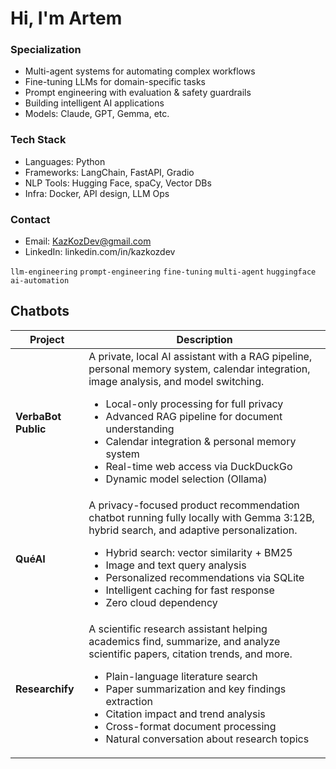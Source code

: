 # Hi, I'm Artem

### Specialization
- Multi-agent systems for automating complex workflows  
- Fine-tuning LLMs for domain-specific tasks  
- Prompt engineering with evaluation & safety guardrails
- Building intelligent AI applications
- Models: Claude, GPT, Gemma, etc.

### Tech Stack
- Languages: Python
- Frameworks: LangChain, FastAPI, Gradio
- NLP Tools: Hugging Face, spaCy, Vector DBs
- Infra: Docker, API design, LLM Ops

### Contact
- Email: KazKozDev@gmail.com
- LinkedIn: linkedin.com/in/kazkozdev

`llm-engineering` `prompt-engineering` `fine-tuning` `multi-agent` `huggingface` `ai-automation`
<h2>Chatbots</h2>

<table>
  <thead>
    <tr>
      <th>Project</th>
      <th>Description</th>
    </tr>
  </thead>
  <tbody>
    <tr>
      <td><strong>VerbaBot Public</strong></td>
      <td>
        A private, local AI assistant with a RAG pipeline, personal memory system, calendar integration, image analysis, and model switching.
        <ul>
          <li>Local-only processing for full privacy</li>
          <li>Advanced RAG pipeline for document understanding</li>
          <li>Calendar integration & personal memory system</li>
          <li>Real-time web access via DuckDuckGo</li>
          <li>Dynamic model selection (Ollama)</li>
        </ul>
      </td>
    </tr>
    <tr>
      <td><strong>QuéAI</strong></td>
      <td>
        A privacy-focused product recommendation chatbot running fully locally with Gemma 3:12B, hybrid search, and adaptive personalization.
        <ul>
          <li>Hybrid search: vector similarity + BM25</li>
          <li>Image and text query analysis</li>
          <li>Personalized recommendations via SQLite</li>
          <li>Intelligent caching for fast response</li>
          <li>Zero cloud dependency</li>
        </ul>
      </td>
    </tr>
    <tr>
      <td><strong>Researchify</strong></td>
      <td>
        A scientific research assistant helping academics find, summarize, and analyze scientific papers, citation trends, and more.
        <ul>
          <li>Plain-language literature search</li>
          <li>Paper summarization and key findings extraction</li>
          <li>Citation impact and trend analysis</li>
          <li>Cross-format document processing</li>
          <li>Natural conversation about research topics</li>
        </ul>
      </td>
    </tr>
  </tbody>
</table>
